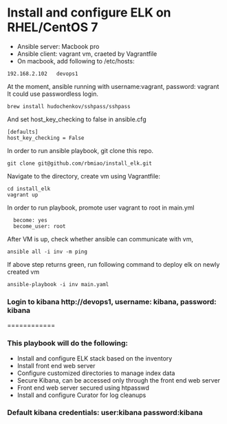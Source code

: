 
# Install and configure ELK on RHEL/CentOS 7

- Ansible server: Macbook pro
- Ansible client: vagrant vm, craeted by Vagrantfile
- On macbook, add following to /etc/hosts:
```
192.168.2.102	devops1
```

 At the moment, ansible running with username:vagrant, password: vagrant
 It could use passwordless login.
 ```
 brew install hudochenkov/sshpass/sshpass
 ```

 And set host_key_checking to false in ansible.cfg
 ```
 [defaults]
host_key_checking = False
 ```

 In order to run ansible playbook, git clone this repo.
```
git clone git@github.com/rbmiao/install_elk.git
```

 Navigate to the directory, create vm using Vagrantfile:
```
cd install_elk
vagrant up
```


 In order to run playbook, promote user vagrant to root in main.yml
```
  become: yes
  become_user: root
```

 After VM is up, check whether ansible can communicate with vm,
```
ansible all -i inv -m ping
```
If above step returns green, run following command to deploy elk on newly created vm
```
ansible-playbook -i inv main.yaml
```

### Login to kibana http://devops1, username: kibana, password: kibana



============


### This playbook will do the following:
* Install and configure ELK stack based on the inventory
* Install front end web server
* Configure customized directories to manage index data
* Secure Kibana, can be accessed only through the front end web server
* Front end web server secured using htpasswd
* Install and configure Curator for log cleanups

### Default kibana credentials: user:kibana password:kibana
